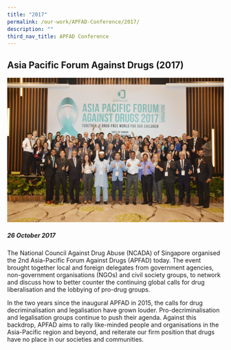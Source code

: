 ```yaml
---
title: "2017"
permalink: /our-work/APFAD-Conference/2017/
description: ""
third_nav_title: APFAD Conference
---
```

## Asia Pacific Forum Against Drugs (2017)

![](/images/APFAD%202017%20Group%20Photo.png)

##### 26 October 2017

The National Council Against Drug Abuse (NCADA) of Singapore organised the 2nd Asia-Pacific Forum Against Drugs (APFAD) today. The event brought together local and foreign delegates from government agencies, non-government organisations (NGOs) and civil society groups, to network and discuss how to better counter the continuing global calls for drug liberalisation and the lobbying of pro-drug groups.

In the two years since the inaugural APFAD in 2015, the calls for drug decriminalisation and legalisation have grown louder. Pro-decriminalisation and legalisation groups continue to push their agenda. Against this backdrop, APFAD aims to rally like-minded people and organisations in the Asia-Pacific region and beyond, and reiterate our firm position that drugs have no place in our societies and communities.